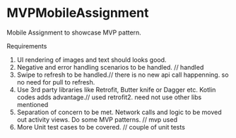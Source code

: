 # MVPMobileAssignment
Mobile Assignment to showcase MVP pattern.

Requirements

1. UI rendering of images and text should looks good.
2. Negative and error handling scenarios to be handled. // handled
3. Swipe to refresh to be handled.// there is no new api call happenning. so no need for pull to refresh. 
4. Use 3rd party libraries like Retrofit, Butter knife or Dagger etc. Kotlin codes adds advantage.// used retrofit2. need not use other libs mentioned
5. Separation of concern to be met. Network calls and logic to be moved out activity views. Do some MVP patterns. // mvp used
6. More Unit test cases to be covered. // couple of unit tests
